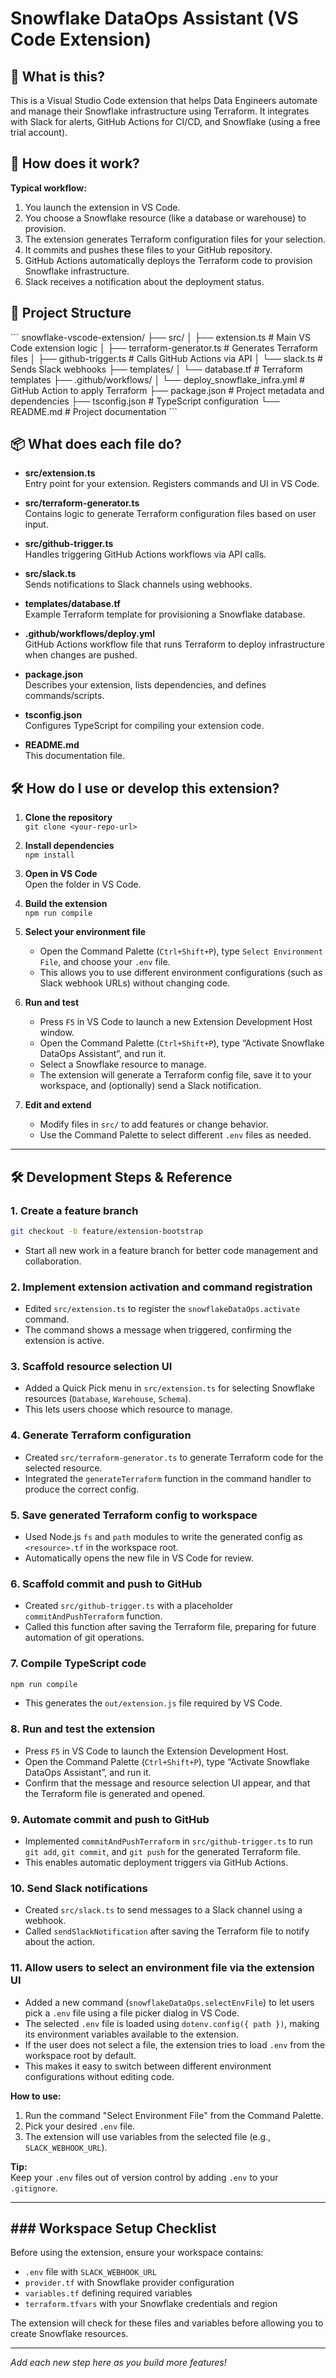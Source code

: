 # Snowflake DataOps Assistant (VS Code Extension)

## 🚀 What is this?

This is a Visual Studio Code extension that helps Data Engineers automate and manage their Snowflake infrastructure using Terraform. It integrates with Slack for alerts, GitHub Actions for CI/CD, and Snowflake (using a free trial account).

## 🧩 How does it work?

**Typical workflow:**
1. You launch the extension in VS Code.
2. You choose a Snowflake resource (like a database or warehouse) to provision.
3. The extension generates Terraform configuration files for your selection.
4. It commits and pushes these files to your GitHub repository.
5. GitHub Actions automatically deploys the Terraform code to provision Snowflake infrastructure.
6. Slack receives a notification about the deployment status.

## 📁 Project Structure

\`\`\`
snowflake-vscode-extension/
├── src/
│   ├── extension.ts                  # Main VS Code extension logic
│   ├── terraform-generator.ts        # Generates Terraform files
│   ├── github-trigger.ts             # Calls GitHub Actions via API
│   └── slack.ts                      # Sends Slack webhooks
├── templates/
│   └── database.tf                   # Terraform templates
├── .github/workflows/
│   └── deploy_snowflake_infra.yml    # GitHub Action to apply Terraform
├── package.json                      # Project metadata and dependencies
├── tsconfig.json                     # TypeScript configuration
└── README.md                         # Project documentation
\`\`\`

## 📦 What does each file do?

- **src/extension.ts**  
  Entry point for your extension. Registers commands and UI in VS Code.

- **src/terraform-generator.ts**  
  Contains logic to generate Terraform configuration files based on user input.

- **src/github-trigger.ts**  
  Handles triggering GitHub Actions workflows via API calls.

- **src/slack.ts**  
  Sends notifications to Slack channels using webhooks.

- **templates/database.tf**  
  Example Terraform template for provisioning a Snowflake database.

- **.github/workflows/deploy.yml**  
  GitHub Actions workflow file that runs Terraform to deploy infrastructure when changes are pushed.

- **package.json**  
  Describes your extension, lists dependencies, and defines commands/scripts.

- **tsconfig.json**  
  Configures TypeScript for compiling your extension code.

- **README.md**  
  This documentation file.

## 🛠️ How do I use or develop this extension?

1. **Clone the repository**  
   `git clone <your-repo-url>`

2. **Install dependencies**  
   `npm install`

3. **Open in VS Code**  
   Open the folder in VS Code.

4. **Build the extension**  
   `npm run compile`

5. **Select your environment file**  
   - Open the Command Palette (`Ctrl+Shift+P`), type `Select Environment File`, and choose your `.env` file.
   - This allows you to use different environment configurations (such as Slack webhook URLs) without changing code.

6. **Run and test**  
   - Press `F5` in VS Code to launch a new Extension Development Host window.
   - Open the Command Palette (`Ctrl+Shift+P`), type “Activate Snowflake DataOps Assistant”, and run it.
   - Select a Snowflake resource to manage.
   - The extension will generate a Terraform config file, save it to your workspace, and (optionally) send a Slack notification.

7. **Edit and extend**  
   - Modify files in `src/` to add features or change behavior.
   - Use the Command Palette to select different `.env` files as needed.

---

## 🛠️ Development Steps & Reference

### 1. Create a feature branch
```sh
git checkout -b feature/extension-bootstrap
```
- Start all new work in a feature branch for better code management and collaboration.

### 2. Implement extension activation and command registration
- Edited `src/extension.ts` to register the `snowflakeDataOps.activate` command.
- The command shows a message when triggered, confirming the extension is active.

### 3. Scaffold resource selection UI
- Added a Quick Pick menu in `src/extension.ts` for selecting Snowflake resources (`Database`, `Warehouse`, `Schema`).
- This lets users choose which resource to manage.

### 4. Generate Terraform configuration
- Created `src/terraform-generator.ts` to generate Terraform code for the selected resource.
- Integrated the `generateTerraform` function in the command handler to produce the correct config.

### 5. Save generated Terraform config to workspace
- Used Node.js `fs` and `path` modules to write the generated config as `<resource>.tf` in the workspace root.
- Automatically opens the new file in VS Code for review.

### 6. Scaffold commit and push to GitHub
- Created `src/github-trigger.ts` with a placeholder `commitAndPushTerraform` function.
- Called this function after saving the Terraform file, preparing for future automation of git operations.

### 7. Compile TypeScript code
```sh
npm run compile
```
- This generates the `out/extension.js` file required by VS Code.

### 8. Run and test the extension
- Press `F5` in VS Code to launch the Extension Development Host.
- Open the Command Palette (`Ctrl+Shift+P`), type “Activate Snowflake DataOps Assistant”, and run it.
- Confirm that the message and resource selection UI appear, and that the Terraform file is generated and opened.

### 9. Automate commit and push to GitHub
- Implemented `commitAndPushTerraform` in `src/github-trigger.ts` to run `git add`, `git commit`, and `git push` for the generated Terraform file.
- This enables automatic deployment triggers via GitHub Actions.

### 10. Send Slack notifications
- Created `src/slack.ts` to send messages to a Slack channel using a webhook.
- Called `sendSlackNotification` after saving the Terraform file to notify about the action.

### 11. Allow users to select an environment file via the extension UI
- Added a new command (`snowflakeDataOps.selectEnvFile`) to let users pick a `.env` file using a file picker dialog in VS Code.
- The selected `.env` file is loaded using `dotenv.config({ path })`, making its environment variables available to the extension.
- If the user does not select a file, the extension tries to load `.env` from the workspace root by default.
- This makes it easy to switch between different environment configurations without editing code.

**How to use:**
1. Run the command "Select Environment File" from the Command Palette.
2. Pick your desired `.env` file.
3. The extension will use variables from the selected file (e.g., `SLACK_WEBHOOK_URL`).

**Tip:**  
Keep your `.env` files out of version control by adding `.env` to your `.gitignore`.

---

## ### Workspace Setup Checklist

Before using the extension, ensure your workspace contains:
- `.env` file with `SLACK_WEBHOOK_URL`
- `provider.tf` with Snowflake provider configuration
- `variables.tf` defining required variables
- `terraform.tfvars` with your Snowflake credentials and region

The extension will check for these files and variables before allowing you to create Snowflake resources.

---

_Add each new step here as you build more features!_
